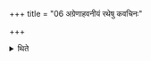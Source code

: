 +++
title = "06 अग्रेणाहवनीयं रथेषु कवचिनः"

+++

<details><summary>थिते</summary>

अग्रेणाहवनीयं रथेषु कवचिनः सन्नह्यन्ते ६
</details>
